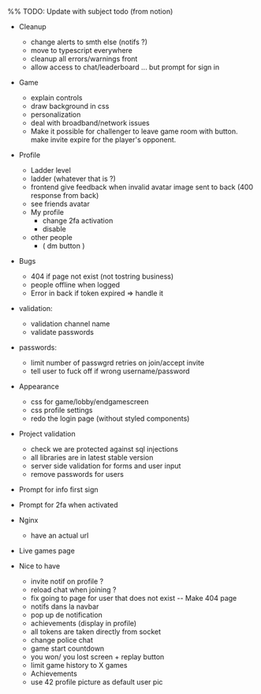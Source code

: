 %% TODO: Update with subject todo (from notion)

- Cleanup
  - change alerts to smth else (notifs ?)
  - move to typescript everywhere
  - cleanup all errors/warnings front
  - allow access to chat/leaderboard ... but prompt for sign in

- Game
  - explain controls
  - draw background in css
  - personalization
  - deal with broadband/network issues
  - Make it possible for challenger to leave game room with button. make invite expire for the player's opponent.

- Profile
  - Ladder level
  - ladder (whatever that is ?)
  - frontend give feedback when invalid avatar image sent to back (400 response from back)
  - see friends avatar
  - My profile
    - change 2fa activation
    - disable
  - other people
    - ( dm button )

- Bugs
  - 404 if page not exist (not tostring business)
  - people offline when logged
  - Error in back if token expired => handle it

- validation:
  - validation channel name
  - validate passwords

- passwords:
  - limit number of passwgrd retries on join/accept invite
  - tell user to fuck off if wrong username/password

- Appearance
  - css for game/lobby/endgamescreen
  - css profile settings
  - redo the login page (without styled components)

- Project validation
  - check we are protected against sql injections
  - all libraries are in latest stable version
  - server side validation for forms and user input
  - remove passwords for users

- Prompt for info first sign
- Prompt for 2fa when activated

- Nginx

  - have an actual url

- Live games page

- Nice to have
  - invite notif on profile ?
  - reload chat when joining ?
  - fix going to page for user that does not exist -- Make 404 page
  - notifs dans la navbar
  - pop up de notification
  - achievements (display in profile)
  - all tokens are taken directly from socket
  - change police chat
  - game start countdown
  - you won/ you lost screen + replay button
  - limit game history to X games
  - Achievements
  - use 42 profile picture as default user pic
